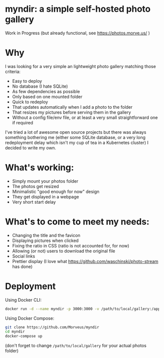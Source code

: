 # myndir: a simple self-hosted photo gallery

Work in Progress 
(but already functional, see https://photos.morve.us/ ) 

# Why
I was looking for a very simple an lightweight photo gallery matching those criteria:
- Easy to deploy
- No database (I hate SQLite) 
- As few dependencies as possible
- Only based on one mounted folder
- Quick to redeploy
- That updates automatically when I add a photo to the folder
- That resizes my pictures before serving them in the gallery
- Without a config file/env file, or at least a very small straightforward one if required

I've tried a lot of awesome open source projects but there was always something bothering me (either some SQLite database, or a very long redeployment delay which isn't my cup of tea in a Kubernetes cluster)  I decided to write my own. 

# What's working:
- Simply mount your photos folder
- The photos get resized
- Minimalistic "good enough for now" design 
- They get displayed in a webpage
- Very short start delay

# What's to come to meet my needs:
- Changing the title and the favicon
- Displaying pictures when clicked
- Fixing the ratio in CSS (ratio is not accounted for, for now)
- Allowing (or not) users to download the original file
- Social links
- Prettier display (I love what https://github.com/waschinski/photo-stream has done) 

# Deployment 

Using Docker CLI:
```sh
docker run -d --name myndir -p 3000:3000 -v /path/to/local/gallery:/app/source morveus/myndir:latest`
```

Using Docker Compose:
```sh
git clone https://github.com/Morveus/myndir
cd myndir
docker-compose up
```

(don't forget to change `/path/to/local/gallery` for your actual photos folder) 
